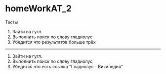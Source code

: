 # homeWorkAT_2
Тесты
1) Зайти на гугл.
2) Выполнить поиск по слову гладиолус
3) Убедится что результатов больше трёх
----------------

1) Зайти на гугл.
2) Выполнить поиск по слову гладиолус
3) Убедится что есть ссылка "Гладиолус - Википедия"
